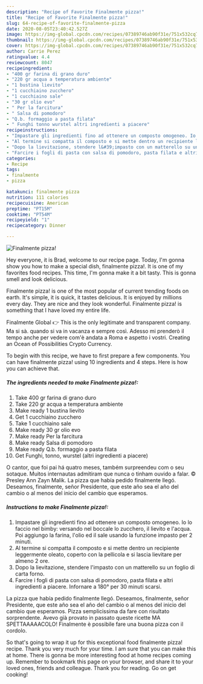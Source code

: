 ```yaml
---
description: "Recipe of Favorite Finalmente pizza!"
title: "Recipe of Favorite Finalmente pizza!"
slug: 64-recipe-of-favorite-finalmente-pizza
date: 2020-08-05T23:40:42.527Z
image: https://img-global.cpcdn.com/recipes/07389746ab90f31e/751x532cq70/finalmente-pizza-recipe-main-photo.jpg
thumbnail: https://img-global.cpcdn.com/recipes/07389746ab90f31e/751x532cq70/finalmente-pizza-recipe-main-photo.jpg
cover: https://img-global.cpcdn.com/recipes/07389746ab90f31e/751x532cq70/finalmente-pizza-recipe-main-photo.jpg
author: Carrie Perez
ratingvalue: 4.4
reviewcount: 8047
recipeingredient:
- "400 gr farina di grano duro"
- "220 gr acqua a temperatura ambiente"
- "1 bustina lievito"
- "1 cucchiaino zucchero"
- "1 cucchiaino sale"
- "30 gr olio evo"
- " Per la farcitura"
- " Salsa di pomodoro"
- "Q.b. formaggio a pasta filata"
- " Funghi tonno wurstel altri ingredienti a piacere"
recipeinstructions:
- "Impastare gli ingredienti fino ad ottenere un composto omogeneo. Io lo faccio nel bimby: versando nel boccale lo zucchero, il lievito e l&#39;acqua. Poi aggiungo la farina, l&#39;olio ed il sale usando la funzione impasto per 2 minuti."
- "Al termine si compatta il composto e si mette dentro un recipiente leggermente oleato, coperto con la pellicola e si lascia lievitare per almeno 2 ore."
- "Dopo la lievitazione, stendere l&#39;impasto con un matterello su un foglio di carta forno."
- "Farcire i fogli di pasta con salsa di pomodoro, pasta filata e altri ingredienti a piacere. Infornare a 180° per 30 minuti scarsi."
categories:
- Recipe
tags:
- finalmente
- pizza

katakunci: finalmente pizza 
nutrition: 111 calories
recipecuisine: American
preptime: "PT15M"
cooktime: "PT54M"
recipeyield: "1"
recipecategory: Dinner

---
```



![Finalmente pizza!](https://img-global.cpcdn.com/recipes/07389746ab90f31e/751x532cq70/finalmente-pizza-recipe-main-photo.jpg)

Hey everyone, it is Brad, welcome to our recipe page. Today, I'm gonna show you how to make a special dish, finalmente pizza!. It is one of my favorites food recipes. This time, I'm gonna make it a bit tasty. This is gonna smell and look delicious.

Finalmente pizza! is one of the most popular of current trending foods on earth. It's simple, it is quick, it tastes delicious. It is enjoyed by millions every day. They are nice and they look wonderful. Finalmente pizza! is something that I have loved my entire life.

Finalmente Global 👉 This is the only legitimate and transparent company. Ma si sà. quando si va in vacanza e sempre così. Adesso mi prenderò il tempo anche per vedere com&#39;è andata a Roma e aspetto i vostri. Creating an Ocean of Possibilities Crypto Currency.


To begin with this recipe, we have to first prepare a few components. You can have finalmente pizza! using 10 ingredients and 4 steps. Here is how you can achieve that.

<!--inarticleads1-->

##### The ingredients needed to make Finalmente pizza!:

1. Take 400 gr farina di grano duro
1. Take 220 gr acqua a temperatura ambiente
1. Make ready 1 bustina lievito
1. Get 1 cucchiaino zucchero
1. Take 1 cucchiaino sale
1. Make ready 30 gr olio evo
1. Make ready  Per la farcitura
1. Make ready  Salsa di pomodoro
1. Make ready Q.b. formaggio a pasta filata
1. Get  Funghi, tonno, wurstel (altri ingredienti a piacere)


O cantor, que foi pai há quatro meses, também surpreendeu com o seu sotaque. Muitos internautas admitiram que nunca o tinham ouvido a falar. © Presley Ann Zayn Malik. La pizza que había pedido finalmente llegó. Deseamos, finalmente, señor Presidente, que este año sea el año del cambio o al menos del inicio del cambio que esperamos. 

<!--inarticleads2-->

##### Instructions to make Finalmente pizza!:

1. Impastare gli ingredienti fino ad ottenere un composto omogeneo. Io lo faccio nel bimby: versando nel boccale lo zucchero, il lievito e l&#39;acqua. Poi aggiungo la farina, l&#39;olio ed il sale usando la funzione impasto per 2 minuti.
1. Al termine si compatta il composto e si mette dentro un recipiente leggermente oleato, coperto con la pellicola e si lascia lievitare per almeno 2 ore.
1. Dopo la lievitazione, stendere l&#39;impasto con un matterello su un foglio di carta forno.
1. Farcire i fogli di pasta con salsa di pomodoro, pasta filata e altri ingredienti a piacere. Infornare a 180° per 30 minuti scarsi.


La pizza que había pedido finalmente llegó. Deseamos, finalmente, señor Presidente, que este año sea el año del cambio o al menos del inicio del cambio que esperamos. Pizza semplicissima da fare con risultato sorprendente. Avevo già provato in passato queste ricette MA SPETTAAAAACOLO! Finalmente è possibile fare una buona pizza con il cordolo. 

So that's going to wrap it up for this exceptional food finalmente pizza! recipe. Thank you very much for your time. I am sure that you can make this at home. There is gonna be more interesting food at home recipes coming up. Remember to bookmark this page on your browser, and share it to your loved ones, friends and colleague. Thank you for reading. Go on get cooking!
